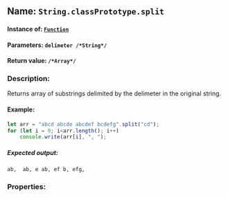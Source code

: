 ## Name: `String.classPrototype.split`

#### Instance of: [`Function`](Function.md)

#### Parameters: `delimeter /*String*/`

#### Return value: `/*Array*/`

### Description:

Returns array of substrings delimited by 
the delimeter in the original string.

#### Example:

```js
let arr = "abcd abcde abcdef bcdefg".split("cd");
for (let i = 0; i<arr.length(); i++)
    console.write(arr[i], ", ");
```

##### Expected output:

```
ab,  ab, e ab, ef b, efg, 
```

### Properties:



